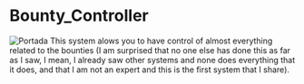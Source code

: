 # Bounty_Controller
<img src="https://www.hiveworkshop.com/data/ratory-images/189/189725-51e27713323c248aaecbc6a5062c4c5d.jpg" alt="Portada"/>
This system alows you to have control of almost everything related to the bounties (I am surprised that no one else has done this as far as I saw, I mean, I already saw other systems and none does everything that it does, and that I am not an expert and this is the first system that I share).
